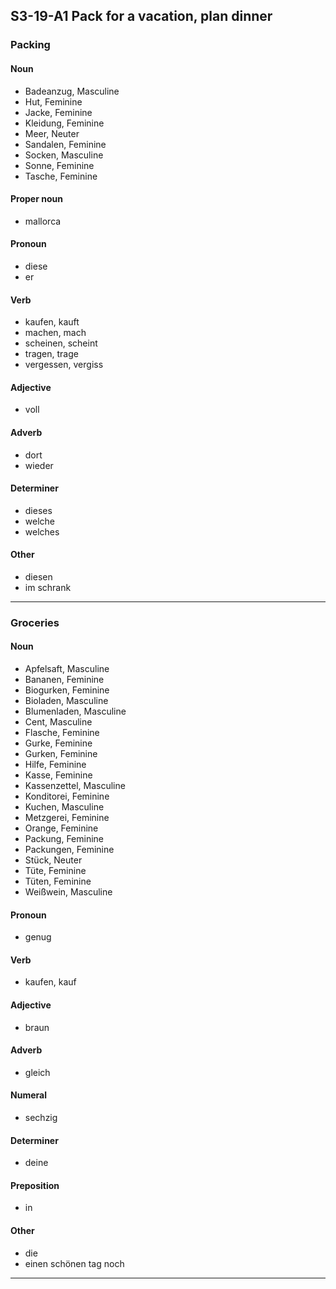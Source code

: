 ## S3-19-A1 Pack for a vacation, plan dinner
### Packing
#### Noun
- Badeanzug, Masculine
- Hut, Feminine
- Jacke, Feminine
- Kleidung, Feminine
- Meer, Neuter
- Sandalen, Feminine
- Socken, Masculine
- Sonne, Feminine
- Tasche, Feminine
#### Proper noun
- mallorca
#### Pronoun
- diese
- er
#### Verb
- kaufen, kauft
- machen, mach
- scheinen, scheint
- tragen, trage
- vergessen, vergiss
#### Adjective
- voll
#### Adverb
- dort
- wieder
#### Determiner
- dieses
- welche
- welches
#### Other
- diesen
- im schrank
---
### Groceries
#### Noun
- Apfelsaft, Masculine
- Bananen, Feminine
- Biogurken, Feminine
- Bioladen, Masculine
- Blumenladen, Masculine
- Cent, Masculine
- Flasche, Feminine
- Gurke, Feminine
- Gurken, Feminine
- Hilfe, Feminine
- Kasse, Feminine
- Kassenzettel, Masculine
- Konditorei, Feminine
- Kuchen, Masculine
- Metzgerei, Feminine
- Orange, Feminine
- Packung, Feminine
- Packungen, Feminine
- Stück, Neuter
- Tüte, Feminine
- Tüten, Feminine
- Weißwein, Masculine
#### Pronoun
- genug
#### Verb
- kaufen, kauf
#### Adjective
- braun
#### Adverb
- gleich
#### Numeral
- sechzig
#### Determiner
- deine
#### Preposition
- in
#### Other
- die
- einen schönen tag noch
---
